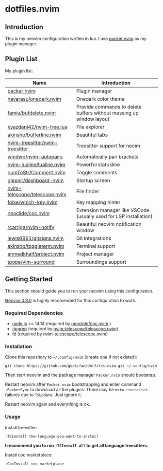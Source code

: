 # dotfiles.nvim

## Introduction

This is my neovim configuration written in lua. I use [packer.nvim](https://github.com/wbthomason/packer.nvim) as my plugin manager.

## Plugin List

My plugin list:

|     Name    | Introduction |
|     ----    |     ----     |
| [packer.nvim](https://github.com/wbthomason/packer.nvim) | Plugin manager |
| [navarasu/onedark.nvim](https://github.com/navarasu/onedark.nvim)| Onedark color theme |
| [famiu/bufdelete.nvim](https://github.com/famiu/bufdelete.nvim) | Provide commands to delete buffers without messing up window layout |
| [kyazdani42/nvim-tree.lua](https://github.com/kyazdani42/nvim-tree.lua) | File explorer |
| [akinsho/bufferline.nvim](https://github.com/akinsho/bufferline.nvim) | Beautiful tabs |
| [nvim-treesitter/nvim-treesitter](https://github.com/nvim-treesitter/nvim-treesitter) | Treesitter support for neoim |
| [windwp/nvim-autopairs](https://github.com/windwp/nvim-autopairs) | Automatically pair brackets |
| [nvim-lualine/lualine.nvim](https://github.com/nvim-lualine/lualine.nvim) | Powerful statusline |
| [numToStr/Comment.nvim](https://github.com/numToStr/Comment.nvim) | Toggle comments |
| [glepnir/dashboard-nvim](https://github.com/glepnir/dashboard-nvim) | Startup screen |
| [nvim-telescope/telescope.nvim](https://github.com/nvim-telescope/telescope.nvim) | File finder |
| [folke/which-key.nvim](https://github.com/folke/which-key.nvim) | Key mapping hinter |
| [neoclide/coc.nvim](https://github.com/neoclide/coc.nvim) | Extension manager like VSCode (usually used for LSP installation) |
| [rcarriga/nvim-notify](https://github.com/rcarriga/nvim-notify) | Beautiful neovim notification window |
| [lewis6991/gitsigns.nvim](https://github.com/lewis6991/gitsigns.nvim) | Git integrations |
| [akinsho/toggleterm.nvim](https://github.com/akinsho/toggleterm.nvim) | Terminal support |
| [ahmedkhalf/project.nvim](https://github.com/ahmedkhalf/project.nvim) | Project manager |
| [tpope/vim-surround](https://github.com/tpope/vim-surround) | Surroundings support |


## Getting Started

This section should guide you to run your neovim using this configuration.

[Neovim 0.8.0](https://github.com/neovim/neovim/releases/tag/v0.8.0) is highly recomended for this configuration to work.


### Required Dependencies

- [node.js](https://nodejs.org/en/) >= 14.14 (required by [neoclide/coc.nvim](https://github.com/neoclide/coc.nvim) )
- [ripgrep](https://github.com/BurntSushi/ripgrep) (required by [nvim-telescope/telescope.nvim](https://github.com/nvim-telescope/telescope.nvim)) 
- [fd](https://github.com/sharkdp/fd) (required by [nvim-telescope/telescope.nvim](https://github.com/nvim-telescope/telescope.nvim)) 

### Installation

Clone this repository to `~/.config/nvim` (create one if not existed):

```
git clone https://github.com/geekifan/dotfiles.nvim.git ~/.config/nvim
```

Then start neovim and the package manager `Packer.nvim` should bootstrap.

Restart neovim after `Packer.nvim` bootstrapping and enter command `:PackerSync` to download all the plugins. There may be `nvim-treesitter` failures due to `TSUpdate`. Just ignore it.

Restart neovim again and everything is ok.

### Usage

Install treesitter:

`:TSInstall the-language-you-want-to-install`

**I recommend you to run `:TSInstall all` to get all language treesitters.**

Install coc marketplace:

`:CocInstall coc-marketplace`

